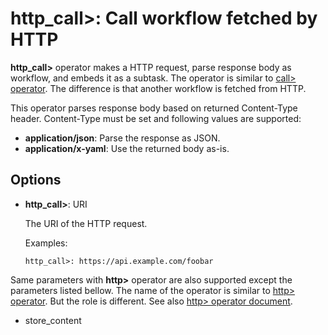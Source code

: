 # http_call>: Call workflow fetched by HTTP

**http_call>** operator makes a HTTP request, parse response body as workflow, and embeds it as a subtask. The operator is similar to [call> operator](call.html). The difference is that another workflow is fetched from HTTP.

This operator parses response body based on returned Content-Type header. Content-Type must be set and following values are supported:

* **application/json**: Parse the response as JSON.
* **application/x-yaml**: Use the returned body as-is.

## Options

* **http_call>**: URI

  The URI of the HTTP request.

  Examples:

  ```
  http_call>: https://api.example.com/foobar
  ```

Same parameters with **http>** operator are also supported except the parameters listed bellow. The name of the operator is similar to [http> operator](http.html). But the role is different. See also [http> operator document](http.html).

* store_content

